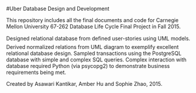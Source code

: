 #Uber Database Design and Development

This repository includes all the final documents and code for Carnegie Mellon University 67-262 Database Life Cycle Final Project in Fall 2015. 

Designed relational database from defined user-stories using UML models. Derived normalized relations from UML diagram to exemplify excellent relational database design. Sampled transactions using the PostgreSQL database with simple and complex SQL queries. 
Complex interaction with database required Python (via psycopg2) to demonstrate business requirements being met. 

Created by Asawari Kantikar, Amber Hu and Sophie Zhao, 2015. 
